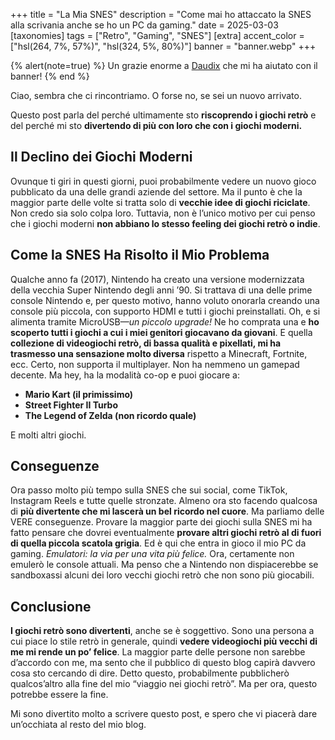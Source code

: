 +++
title = "La Mia SNES"
description = "Come mai ho attaccato la SNES alla scrivania anche se ho un PC da gaming."
date = 2025-03-03
[taxonomies]
tags = ["Retro", "Gaming", "SNES"]
[extra]
accent_color = ["hsl(264, 7%, 57%)", "hsl(324, 5%, 80%)"]
banner = "banner.webp"
+++

{% alert(note=true) %}
Un grazie enorme a [Daudix](https://daudix.one) che mi ha aiutato con il banner!
{% end %}

Ciao, sembra che ci rincontriamo. O forse no, se sei un nuovo arrivato.

Questo post parla del perché ultimamente sto **riscoprendo i giochi retrò** e del perché mi sto **divertendo di più con loro che con i giochi moderni.**

## Il Declino dei Giochi Moderni

Ovunque ti giri in questi giorni, puoi probabilmente vedere un nuovo gioco pubblicato da una delle grandi aziende del settore.
Ma il punto è che la maggior parte delle volte si tratta solo di **vecchie idee di giochi riciclate**.
Non credo sia solo colpa loro.
Tuttavia, non è l’unico motivo per cui penso che i giochi moderni **non abbiano lo stesso feeling dei giochi retrò o indie**.

## Come la SNES Ha Risolto il Mio Problema

Qualche anno fa (2017), Nintendo ha creato una versione modernizzata della vecchia Super Nintendo degli anni ’90.
Si trattava di una delle prime console Nintendo e, per questo motivo, hanno voluto onorarla creando una console più piccola, con supporto HDMI e tutti i giochi preinstallati.
Oh, e si alimenta tramite MicroUSB—*un piccolo upgrade!*
Ne ho comprata una e **ho scoperto tutti i giochi a cui i miei genitori giocavano da giovani**.
E quella **collezione di videogiochi retrò, di bassa qualità e pixellati, mi ha trasmesso una sensazione molto diversa** rispetto a Minecraft, Fortnite, ecc.
Certo, non supporta il multiplayer.
Non ha nemmeno un gamepad decente.
Ma hey, ha la modalità co-op e puoi giocare a:

- **Mario Kart (il primissimo)**
- **Street Fighter II Turbo**
- **The Legend of Zelda (non ricordo quale)**

E molti altri giochi.

## Conseguenze

Ora passo molto più tempo sulla SNES che sui social, come TikTok, Instagram Reels e tutte quelle stronzate.
Almeno ora sto facendo qualcosa di **più divertente che mi lascerà un bel ricordo nel cuore**.
Ma parliamo delle VERE conseguenze.
Provare la maggior parte dei giochi sulla SNES mi ha fatto pensare che dovrei eventualmente **provare altri giochi retrò al di fuori di quella piccola scatola grigia**.
Ed è qui che entra in gioco il mio PC da gaming.
*Emulatori: la via per una vita più felice.*
Ora, certamente non emulerò le console attuali.
Ma penso che a Nintendo non dispiacerebbe se sandboxassi alcuni dei loro vecchi giochi retrò che non sono più giocabili.

## Conclusione

**I giochi retrò sono divertenti**, anche se è soggettivo.
Sono una persona a cui piace lo stile retrò in generale, quindi **vedere videogiochi più vecchi di me mi rende un po’ felice**.
La maggior parte delle persone non sarebbe d’accordo con me, ma sento che il pubblico di questo blog capirà davvero cosa sto cercando di dire.
Detto questo, probabilmente pubblicherò qualcos’altro alla fine del mio “viaggio nei giochi retrò”.
Ma per ora, questo potrebbe essere la fine.

Mi sono divertito molto a scrivere questo post, e spero che vi piacerà dare un’occhiata al resto del mio blog.

